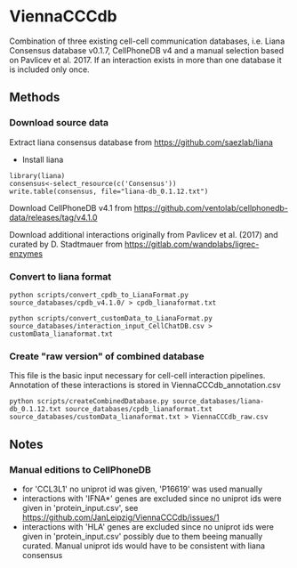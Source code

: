 # ViennaCCCdb

Combination of three existing cell-cell communication databases, i.e. Liana Consensus database v0.1.7, CellPhoneDB v4 and a manual selection based on Pavlicev et al. 2017. If an interaction exists in more than one database it is included only once.

## Methods
### Download source data
Extract liana consensus database from https://github.com/saezlab/liana
- Install liana

```
library(liana)
consensus<-select_resource(c('Consensus'))
write.table(consensus, file="liana-db_0.1.12.txt")
```

Download CellPhoneDB v4.1 from https://github.com/ventolab/cellphonedb-data/releases/tag/v4.1.0

Download additional interactions originally from Pavlicev et
al. (2017) and curated by D. Stadtmauer from
https://gitlab.com/wandplabs/ligrec-enzymes

### Convert to liana format
```
python scripts/convert_cpdb_to_LianaFormat.py source_databases/cpdb_v4.1.0/ > cpdb_lianaformat.txt

python scripts/convert_customData_to_LianaFormat.py source_databases/interaction_input_CellChatDB.csv > customData_lianaformat.txt
```

### Create "raw version" of combined database
This file is the basic input necessary for cell-cell interaction pipelines. Annotation of these interactions is stored in ViennaCCCdb_annotation.csv
```
python scripts/createCombinedDatabase.py source_databases/liana-db_0.1.12.txt source_databases/cpdb_lianaformat.txt source_databases/customData_lianaformat.txt > ViennaCCCdb_raw.csv
```

## Notes
### Manual editions to CellPhoneDB
- for 'CCL3L1' no uniprot id was given, 'P16619' was used manually
- interactions with 'IFNA*' genes are excluded since no uniprot ids were given in 'protein_input.csv', see https://github.com/JanLeipzig/ViennaCCCdb/issues/1
- interactions with 'HLA' genes are excluded since no uniprot ids were given in 'protein_input.csv' possibly due to them beeing manually curated. Manual uniprot ids would have to be consistent with liana consensus
